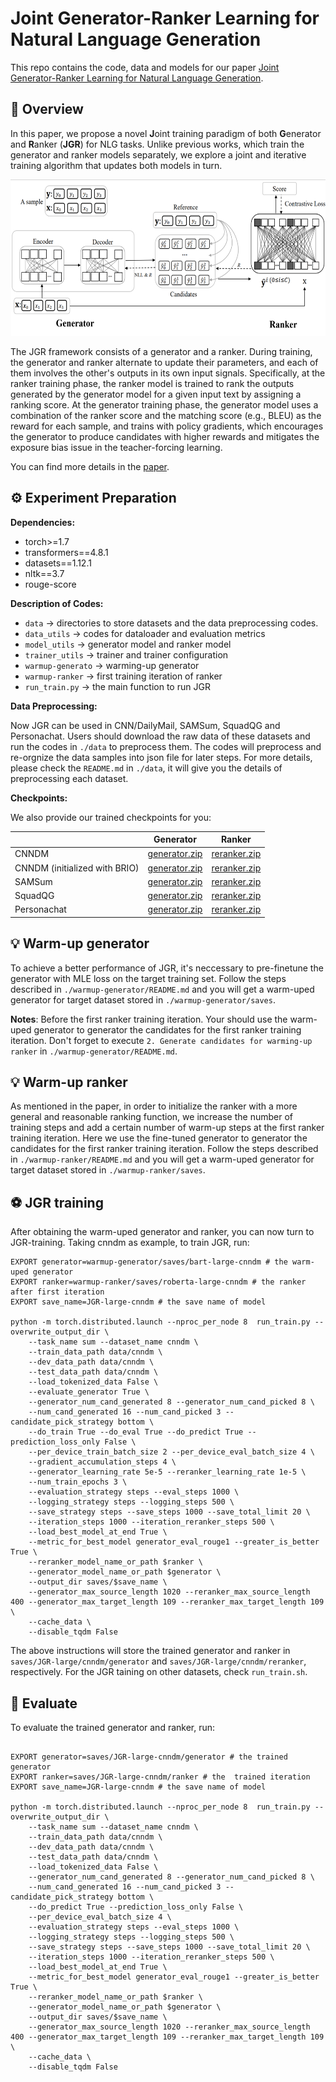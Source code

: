 # Joint Generator-Ranker Learning for Natural Language Generation
This repo contains the code, data and models for our paper [Joint Generator-Ranker Learning for Natural Language Generation](https://arxiv.org/abs/2206.13974).

## 🚀 Overview

In this paper, we propose a novel **J**oint training paradigm of both **G**enerator and **R**anker (**JGR**) for NLG tasks.  Unlike previous works, which train the generator and ranker models separately, we explore a joint and iterative training algorithm that updates both models in turn. 

<div align=center><img src="image\JGR.png" width = "600" height = 250/></div>

The JGR framework consists of a generator and a ranker. During training, the generator and ranker alternate to update their parameters, and each of them involves the other's outputs in its own input signals. Specifically, at the ranker training phase, the ranker model is trained to rank the outputs generated by the generator model for a given input text by assigning a ranking score. At the generator training phase, the generator model uses a combination of the ranker score and the matching score (e.g., BLEU) as the reward for each sample, and trains with policy gradients, which encourages the generator to produce candidates with higher rewards and  mitigates the exposure bias issue in the teacher-forcing learning.

You can find more details in the [paper](https://arxiv.org/abs/2206.13974).

## ⚙️ Experiment Preparation

**Dependencies:**

- torch>=1.7
- transformers==4.8.1
- datasets==1.12.1
- nltk==3.7
- rouge-score

**Description of Codes:**
- `data` -> directories to store datasets and the data preprocessing codes.
- `data_utils` -> codes for dataloader and evaluation metrics
- `model_utils` -> generator model and ranker model
- `trainer_utils` -> trainer and trainer configuration
- `warmup-generato` -> warming-up generator
- `warmup-ranker` -> first training iteration of ranker
- `run_train.py` -> the main function to run JGR

**Data Preprocessing:**

Now JGR can be used in CNN/DailyMail, SAMSum, SquadQG and Personachat. Users should download the raw data of these datasets and run the codes in `./data` to preprocess them. The codes will preprocess and re-orgnize the data samples into json file for later steps. For more details, please check the `README.md` in `./data`, it will give you the details of preprocessing each dataset.

**Checkpoints:**

We also provide our trained checkpoints for you: 

|          | Generator | Ranker |
|----------|---------|---------|
| CNNDM    | [generator.zip](https://msraprophetnet.blob.core.windows.net/jgr/saved_models/cnndm/generator.zip)  | [reranker.zip](https://msraprophetnet.blob.core.windows.net/jgr/saved_models/cnndm/reranker.zip) | 
| CNNDM (initialized with BRIO)   | [generator.zip](https://msraprophetnet.blob.core.windows.net/jgr/saved_models/cnndm-BRIO/generator.zip)  | [reranker.zip](https://msraprophetnet.blob.core.windows.net/jgr/saved_models/cnndm-BRIO/reranker.zip) | 
| SAMSum     |  [generator.zip](https://msraprophetnet.blob.core.windows.net/jgr/saved_models/samsum/generator.zip)  | [reranker.zip](https://msraprophetnet.blob.core.windows.net/jgr/saved_models/samsum/reranker.zip) | 
| SquadQG     |  [generator.zip](https://msraprophetnet.blob.core.windows.net/jgr/saved_models/squadqg/generator.zip)  | [reranker.zip](https://msraprophetnet.blob.core.windows.net/jgr/saved_models/squadqg/reranker.zip) | 
| Personachat     |  [generator.zip](https://msraprophetnet.blob.core.windows.net/jgr/saved_models/personachat/generator.zip)  | [reranker.zip](https://msraprophetnet.blob.core.windows.net/jgr/saved_models/personachat/reranker.zip) | 


## 💡 Warm-up generator

To achieve a better performance of JGR, it's neccessary to pre-finetune the generator with MLE loss on the target training set. Follow the steps described in `./warmup-generator/README.md` and you will get a warm-uped generator for target dataset stored in `./warmup-generator/saves`. 

**Notes**: Before the first ranker training iteration. Your should use the warm-uped generator to generator the candidates for the first ranker training iteration. Don't forget to execute `2. Generate candidates for warming-up ranker` in `./warmup-generator/README.md`.

## 💡 Warm-up ranker

As mentioned in the paper, in order to initialize the ranker with a more general and reasonable ranking function, we increase the number of training steps and add a certain number of warm-up steps at the first ranker training iteration. Here we use the fine-tuned generator to generator the candidates for the first ranker training iteration. Follow the steps described in `./warmup-ranker/README.md` and you will get a warm-uped generator for target dataset stored in `./warmup-ranker/saves`.

## ⚽ JGR training

After obtaining the warm-uped generator and ranker, you can now turn to JGR-training. Taking cnndm as example, to train JGR, run:
```
EXPORT generator=warmup-generator/saves/bart-large-cnndm # the warm-uped generator
EXPORT ranker=warmup-ranker/saves/roberta-large-cnndm # the ranker after first iteration
EXPORT save_name=JGR-large-cnndm # the save name of model

python -m torch.distributed.launch --nproc_per_node 8  run_train.py --overwrite_output_dir \
    --task_name sum --dataset_name cnndm \
    --train_data_path data/cnndm \
    --dev_data_path data/cnndm \
    --test_data_path data/cnndm \
    --load_tokenized_data False \
    --evaluate_generator True \
    --generator_num_cand_generated 8 --generator_num_cand_picked 8 \
    --num_cand_generated 16 --num_cand_picked 3 --candidate_pick_strategy bottom \
    --do_train True --do_eval True --do_predict True --prediction_loss_only False \
    --per_device_train_batch_size 2 --per_device_eval_batch_size 4 \
    --gradient_accumulation_steps 4 \
    --generator_learning_rate 5e-5 --reranker_learning_rate 1e-5 \
    --num_train_epochs 3 \
    --evaluation_strategy steps --eval_steps 1000 \
    --logging_strategy steps --logging_steps 500 \
    --save_strategy steps --save_steps 1000 --save_total_limit 20 \
    --iteration_steps 1000 --iteration_reranker_steps 500 \
    --load_best_model_at_end True \
    --metric_for_best_model generator_eval_rouge1 --greater_is_better True \
    --reranker_model_name_or_path $ranker \
    --generator_model_name_or_path $generator \
    --output_dir saves/$save_name \
    --generator_max_source_length 1020 --reranker_max_source_length 400 --generator_max_target_length 109 --reranker_max_target_length 109 \
    --cache_data \
    --disable_tqdm False 

```

The above instructions will store the trained generator and ranker in `saves/JGR-large/cnndm/generator` and `saves/JGR-large/cnndm/reranker`, respectively. For the JGR taining on other datasets, check `run_train.sh`.

## 💬 Evaluate

To evaluate the trained generator and ranker, run:

```

EXPORT generator=saves/JGR-large-cnndm/generator # the trained  generator
EXPORT ranker=saves/JGR-large-cnndm/ranker # the  trained iteration
EXPORT save_name=JGR-large-cnndm # the save name of model

python -m torch.distributed.launch --nproc_per_node 8  run_train.py --overwrite_output_dir \
    --task_name sum --dataset_name cnndm \
    --train_data_path data/cnndm \
    --dev_data_path data/cnndm \
    --test_data_path data/cnndm \
    --load_tokenized_data False \
    --generator_num_cand_generated 8 --generator_num_cand_picked 8 \
    --num_cand_generated 16 --num_cand_picked 3 --candidate_pick_strategy bottom \
    --do_predict True --prediction_loss_only False \
    --per_device_eval_batch_size 4 \
    --evaluation_strategy steps --eval_steps 1000 \
    --logging_strategy steps --logging_steps 500 \
    --save_strategy steps --save_steps 1000 --save_total_limit 20 \
    --iteration_steps 1000 --iteration_reranker_steps 500 \
    --load_best_model_at_end True \
    --metric_for_best_model generator_eval_rouge1 --greater_is_better True \
    --reranker_model_name_or_path $ranker \
    --generator_model_name_or_path $generator \
    --output_dir saves/$save_name \
    --generator_max_source_length 1020 --reranker_max_source_length 400 --generator_max_target_length 109 --reranker_max_target_length 109 \
    --cache_data \
    --disable_tqdm False 

```



